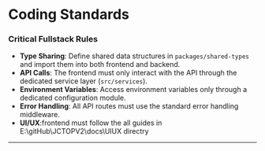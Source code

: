 # Coding Standards

### Critical Fullstack Rules

  * **Type Sharing**: Define shared data structures in `packages/shared-types` and import them into both frontend and backend.
  * **API Calls**: The frontend must only interact with the API through the dedicated service layer (`src/services`).
  * **Environment Variables**: Access environment variables only through a dedicated configuration module.
  * **Error Handling**: All API routes must use the standard error handling middleware.
  * **UI/UX**:frontend must follow the all guides in E:\gitHub\JCTOPV2\docs\UIUX directry
-----

